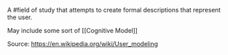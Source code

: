 A #field of study that attempts to create formal descriptions that represent the user. 

May include some sort of [[Cognitive Model]]

Source: 
https://en.wikipedia.org/wiki/User_modeling

